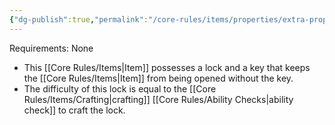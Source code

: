 ```yaml
---
{"dg-publish":true,"permalink":"/core-rules/items/properties/extra-properties/lock-and-key/"}
---
```


Requirements: None

- This [[Core Rules/Items\|Item]] possesses a lock and a key that keeps the [[Core Rules/Items\|Item]] from being opened without the key.
- The difficulty of this lock is equal to the [[Core Rules/Items/Crafting\|crafting]] [[Core Rules/Ability Checks\|ability check]] to craft the lock.